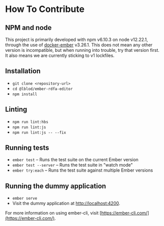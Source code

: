 # How To Contribute

## NPM and node

This project is primarily developed with npm v6.10.3 on node v12.22.1, through the use of [docker-ember](https://github.com/madnificent/docker-ember)
v3.26.1. 
This does not mean any other version is incompatible, but when running into trouble, try that version first.
It also means we are currently sticking to v1 lockfiles.

## Installation

* `git clone <repository-url>`
* `cd @lblod/ember-rdfa-editor`
* `npm install`

## Linting

* `npm run lint:hbs`
* `npm run lint:js`
* `npm run lint:js -- --fix`

## Running tests

* `ember test` – Runs the test suite on the current Ember version
* `ember test --server` – Runs the test suite in "watch mode"
* `ember try:each` – Runs the test suite against multiple Ember versions

## Running the dummy application

* `ember serve`
* Visit the dummy application at [http://localhost:4200](http://localhost:4200).

For more information on using ember-cli, visit [https://ember-cli.com/](https://ember-cli.com/).
